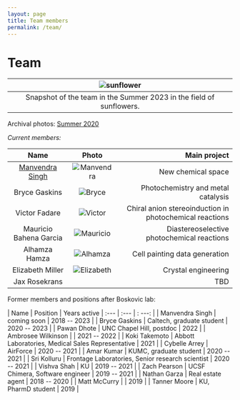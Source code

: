 ```yaml
---
layout: page
title: Team members
permalink: /team/
---
```

# Team

|![sunflower](/_assets/DSC_0564.jpeg)|
|:--:|
|Snapshot of the team in the Summer 2023 in the field of sunflowers.|

Archival photos: [Summer 2020](/_assets/sunflowers.JPG)


*Current members:*

|  Name            | Photo | Main project
:-----------------:|:-----:|-----------------:
[Manvendra Singh](https://www.linkedin.com/in/manvendra-singh-93538155/?originalSubdomain=in) | ![Manvendra](/_assets/manvendra.JPG) | New chemical space
Bryce Gaskins | ![Bryce](/_assets/bryce.JPG) | Photochemistry and metal catalysis
Victor Fadare |![Victor](/_assets/victor.JPG) | Chiral anion stereoinduction in photochemical reactions
Mauricio Bahena Garcia |![Mauricio](/_assets/mauricio.JPG) | Diastereoselective photochemical reactions
Alhamza Hamza |![Alhamza](/_assets/alhamza.JPG/) | Cell painting data generation
Elizabeth Miller |![Elizabeth](/_assets/elizabeth.JPG) | Crystal engineering
Jax Rosekrans | | TBD

Former members and positions after Boskovic lab: 

| Name | Position | Years active
| :---   | :--- | : ---: |
| Manvendra Singh | coming soon | 2018 -- 2023 |
| Bryce Gaskins | Caltech, graduate student | 2020 -- 2023 |
| Pawan Dhote | UNC Chapel Hill, postdoc | 2022 |
| Ambrosee Wilkinson | | 2021 -- 2022 |
| Koki Takemoto | Abbott Laboratories, Medical Sales Representative | 2021 |
| Cybelle Arrey | AirForce | 2020 -- 2021 |
| Amar Kumar | KUMC, graduate student | 2020 -- 2021 |
| Sri Kolluru | Frontage Laboratories, Senior research scientist | 2020 -- 2021 |
| Vishva Shah | KU | 2019 -- 2021 |
| Zach Pearson | UCSF Chimera, Software engineer | 2019 -- 2021 |
| Nathan Garza | Real estate agent | 2018 -- 2020 |
| Matt McCurry | | 2019 |
| Tanner Moore | KU, PharmD student | 2019 |
